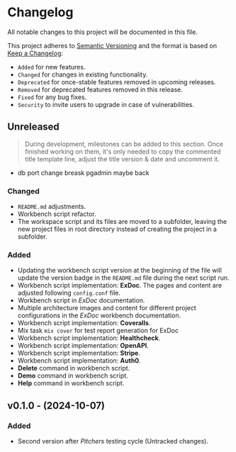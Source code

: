 <!-- markdownlint-disable MD024 -->
# Changelog

All notable changes to this project will be documented in this file.

This project adheres to [Semantic Versioning](https://semver.org/spec/v2.0.0.html) and the format is based on [Keep a Changelog](https://keepachangelog.com/en/1.0.0/):

- `Added` for new features.
- `Changed` for changes in existing functionality.
- `Deprecated` for once-stable features removed in upcoming releases.
- `Removed` for deprecated features removed in this release.
- `Fixed` for any bug fixes.
- `Security` to invite users to upgrade in case of vulnerabilities.

## Unreleased

> During development, milestones can be added to this section. Once finished working on them, it's only needed to copy the commented title template line, adjust the title version & date and uncomment it.
<!-- ## v0.0.0 - (0000-00-00) -->

- db port change breask pgadmin maybe back

### Changed

- `README.md` adjustments.
- Workbench script refactor.
- The workspace script and its files are moved to a subfolder, leaving the new project files in root directory instead of creating the project in a subfolder.

### Added

- Updating the workbench script version at the beginning of the file will update the version badge in the `README.md` file during the next script run.
- Workbench script implementation: **ExDoc**. The pages and content are adjusted following `config.conf` file.
- Workbench script in *ExDoc* documentation.
- Multiple architecture images and content for different project configurations in the *ExDoc* workbench documentation.
- Workbench script implementation: **Coveralls**.
- Mix task `mix cover` for test report generation for ExDoc
- Workbench script implementation: **Healthcheck**.
- Workbench script implementation: **OpenAPI**.
- Workbench script implementation: **Stripe**.
- Workbench script implementation: **Auth0**.
- **Delete** command in workbench script.
- **Demo** command in workbench script.
- **Help** command in workbench script.

## v0.1.0 - (2024-10-07)

### Added

- Second version after *Pitchers* testing cycle (Untracked changes).
